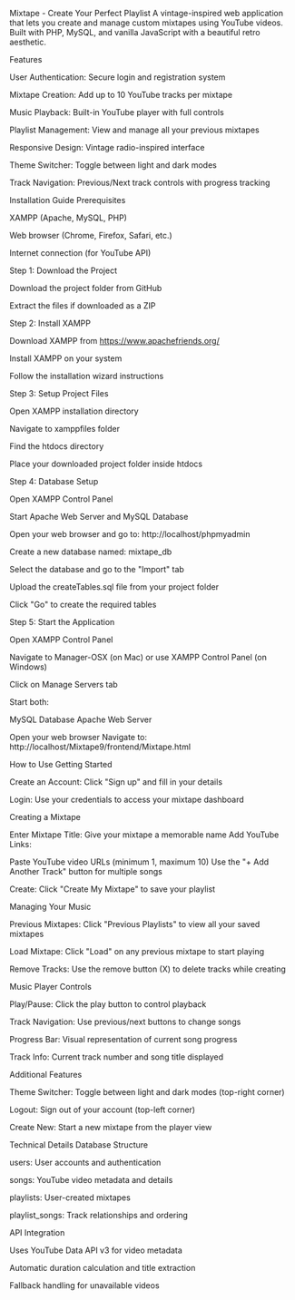  Mixtape - Create Your Perfect Playlist
A vintage-inspired web application that lets you create and manage custom mixtapes using YouTube videos. Built with PHP, MySQL, and vanilla JavaScript with a beautiful retro aesthetic.



 Features

User Authentication: Secure login and registration system

Mixtape Creation: Add up to 10 YouTube tracks per mixtape

Music Playback: Built-in YouTube player with full controls

Playlist Management: View and manage all your previous mixtapes

Responsive Design: Vintage radio-inspired interface

Theme Switcher: Toggle between light and dark modes

Track Navigation: Previous/Next track controls with progress tracking



 Installation Guide
Prerequisites

XAMPP (Apache, MySQL, PHP)

Web browser (Chrome, Firefox, Safari, etc.)

Internet connection (for YouTube API)

Step 1: Download the Project

Download the project folder from GitHub

Extract the files if downloaded as a ZIP



Step 2: Install XAMPP

Download XAMPP from https://www.apachefriends.org/

Install XAMPP on your system

Follow the installation wizard instructions



Step 3: Setup Project Files

Open XAMPP installation directory

Navigate to xamppfiles folder

Find the htdocs directory

Place your downloaded project folder inside htdocs



Step 4: Database Setup

Open XAMPP Control Panel

Start Apache Web Server and MySQL Database

Open your web browser and go to: http://localhost/phpmyadmin

Create a new database named: mixtape_db

Select the database and go to the "Import" tab

Upload the createTables.sql file from your project folder

Click "Go" to create the required tables



Step 5: Start the Application

Open XAMPP Control Panel

Navigate to Manager-OSX (on Mac) or use XAMPP Control Panel (on Windows)

Click on Manage Servers tab

Start both:

MySQL Database
Apache Web Server


Open your web browser
Navigate to: http://localhost/Mixtape9/frontend/Mixtape.html




 How to Use
Getting Started

Create an Account: Click "Sign up" and fill in your details

Login: Use your credentials to access your mixtape dashboard



Creating a Mixtape

Enter Mixtape Title: Give your mixtape a memorable name
Add YouTube Links:

Paste YouTube video URLs (minimum 1, maximum 10)
Use the "+ Add Another Track" button for multiple songs


Create: Click "Create My Mixtape" to save your playlist



Managing Your Music

Previous Mixtapes: Click "Previous Playlists" to view all your saved mixtapes

Load Mixtape: Click "Load" on any previous mixtape to start playing

Remove Tracks: Use the remove button (X) to delete tracks while creating



Music Player Controls

Play/Pause: Click the play button to control playback

Track Navigation: Use previous/next buttons to change songs

Progress Bar: Visual representation of current song progress

Track Info: Current track number and song title displayed



Additional Features

Theme Switcher: Toggle between light and dark modes (top-right corner)

Logout: Sign out of your account (top-left corner)

Create New: Start a new mixtape from the player view



 Technical Details
Database Structure

users: User accounts and authentication

songs: YouTube video metadata and details

playlists: User-created mixtapes

playlist_songs: Track relationships and ordering



API Integration

Uses YouTube Data API v3 for video metadata

Automatic duration calculation and title extraction

Fallback handling for unavailable videos
